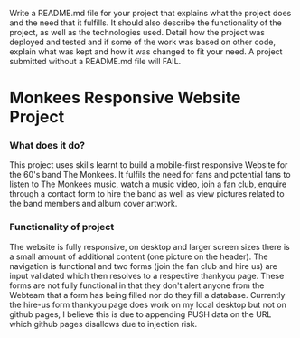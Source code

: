 Write a README.md file for your project that explains what the project does and the need that it fulfills. 
It should also describe the functionality of the project, as well as the technologies used. 
Detail how the project was deployed and tested and if some of the work was based on other code, 
explain what was kept and how it was changed to fit your need.
A project submitted without a README.md file will FAIL.


# Monkees Responsive Website Project

### What does it do?

This project uses skills learnt to build a mobile-first responsive Website for the 60's band The Monkees.
It fulfils the need for fans and potential fans to listen to The Monkees music, watch a music video, join a fan club, enquire through a contact form to hire the band 
as well as view pictures related to the band members and album cover artwork.

### Functionality of project

The website is fully responsive, on desktop and larger screen sizes there is a small amount of additional content (one picture on the header).
The navigation is functional and two forms (join the fan club and hire us) are input validated which then resolves to a respective thankyou page. These forms are not fully functional in that they don't alert anyone from the Webteam that a form has being filled nor do they fill a database.  Currently the hire-us form thankyou page does work on my local desktop but not on github pages, I believe this is due to appending PUSH data on the URL which github pages disallows due to injection risk.
